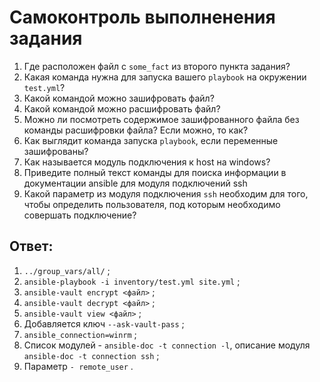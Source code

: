 # Самоконтроль выполненения задания

1. Где расположен файл с `some_fact` из второго пункта задания?
2. Какая команда нужна для запуска вашего `playbook` на окружении `test.yml`?
3. Какой командой можно зашифровать файл?
4. Какой командой можно расшифровать файл?
5. Можно ли посмотреть содержимое зашифрованного файла без команды расшифровки файла? Если можно, то как?
6. Как выглядит команда запуска `playbook`, если переменные зашифрованы?
7. Как называется модуль подключения к host на windows?
8. Приведите полный текст команды для поиска информации в документации ansible для модуля подключений ssh
9. Какой параметр из модуля подключения `ssh` необходим для того, чтобы определить пользователя, под которым необходимо совершать подключение?

## Ответ:
1. `../group_vars/all/` ;
1. `ansible-playbook -i inventory/test.yml site.yml` ;
1. `ansible-vault encrypt <файл>` ;
1. `ansible-vault decrypt <файл>` ;
1. `ansible-vault view <файл>` ;
1. Добавляется ключ `--ask-vault-pass` ;
1. `ansible_connection=winrm` ;
1. Список модулей - `ansible-doc -t connection -l`, описание модуля `ansible-doc -t connection ssh` ;
1. Параметр `- remote_user` .
